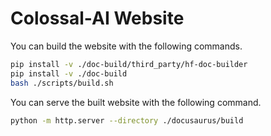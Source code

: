 # Colossal-AI Website

You can build the website with the following commands.

```bash
pip install -v ./doc-build/third_party/hf-doc-builder
pip install -v ./doc-build
bash ./scripts/build.sh
```

You can serve the built website with the following command.

```bash
python -m http.server --directory ./docusaurus/build
```
